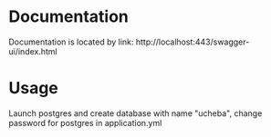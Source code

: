 # Documentation
Documentation is located by link:
http://localhost:443/swagger-ui/index.html

# Usage
Launch postgres and create database with name "ucheba", change password for postgres in application.yml
